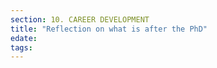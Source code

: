 ```yaml
---
section: 10. CAREER DEVELOPMENT
title: "Reflection on what is after the PhD"
edate: 
tags:
---
```


